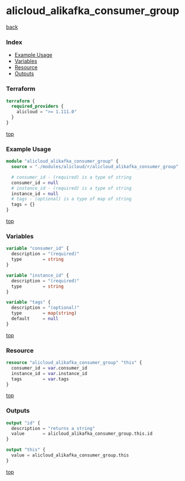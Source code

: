# alicloud_alikafka_consumer_group

[back](../alicloud.md)

### Index

- [Example Usage](#example-usage)
- [Variables](#variables)
- [Resource](#resource)
- [Outputs](#outputs)

### Terraform

```terraform
terraform {
  required_providers {
    alicloud = ">= 1.111.0"
  }
}
```

[top](#index)

### Example Usage

```terraform
module "alicloud_alikafka_consumer_group" {
  source = "./modules/alicloud/r/alicloud_alikafka_consumer_group"

  # consumer_id - (required) is a type of string
  consumer_id = null
  # instance_id - (required) is a type of string
  instance_id = null
  # tags - (optional) is a type of map of string
  tags = {}
}
```

[top](#index)

### Variables

```terraform
variable "consumer_id" {
  description = "(required)"
  type        = string
}

variable "instance_id" {
  description = "(required)"
  type        = string
}

variable "tags" {
  description = "(optional)"
  type        = map(string)
  default     = null
}
```

[top](#index)

### Resource

```terraform
resource "alicloud_alikafka_consumer_group" "this" {
  consumer_id = var.consumer_id
  instance_id = var.instance_id
  tags        = var.tags
}
```

[top](#index)

### Outputs

```terraform
output "id" {
  description = "returns a string"
  value       = alicloud_alikafka_consumer_group.this.id
}

output "this" {
  value = alicloud_alikafka_consumer_group.this
}
```

[top](#index)
